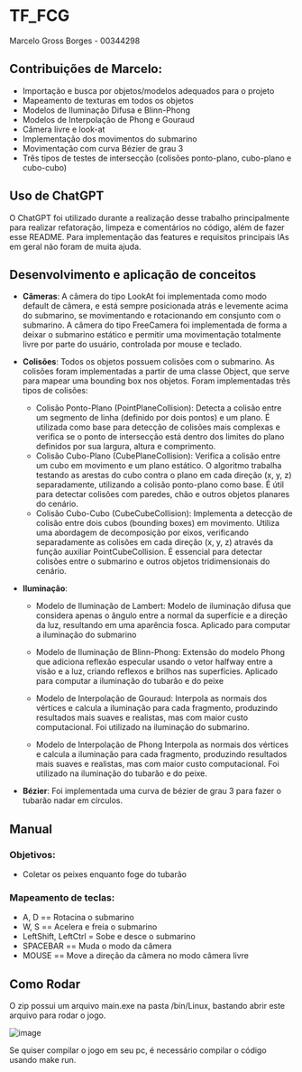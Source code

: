 # TF_FCG
Marcelo Gross Borges - 00344298

## Contribuições de Marcelo:
- Importação e busca por objetos/modelos adequados para o projeto
- Mapeamento de texturas em todos os objetos
- Modelos de Iluminação Difusa e Blinn-Phong
- Modelos de Interpolação de Phong e Gouraud
- Câmera livre e look-at
- Implementação dos movimentos do submarino
- Movimentação com curva Bézier de grau 3
- Três tipos de testes de intersecção (colisões ponto-plano, cubo-plano e cubo-cubo)

## Uso de ChatGPT
  O ChatGPT foi utilizado durante a realização desse trabalho principalmente para realizar refatoração, limpeza e comentários no código, além de fazer esse README. Para implementação das features e requisitos principais IAs em geral não foram de muita ajuda.

## Desenvolvimento e aplicação de conceitos
  - **Câmeras**: A câmera do tipo LookAt foi implementada como modo default de câmera, e está sempre posicionada atrás e levemente acima do submarino, se movimentando e rotacionando em consjunto com o submarino. A câmera do tipo FreeCamera foi implementada de forma a deixar o submarino estático e permitir uma movimentação totalmente livre por parte do usuário, controlada por mouse e teclado. 
    
  - **Colisões**: Todos os objetos possuem colisões com o submarino. As colisões foram implementadas a partir de uma classe Object, que serve para mapear uma bounding box nos objetos. Foram implementadas três tipos de colisões:

    - Colisão Ponto-Plano (PointPlaneCollision): Detecta a colisão entre um segmento de linha (definido por dois pontos) e um plano. É utilizada como base para   detecção de colisões mais complexas e verifica se o ponto de intersecção está dentro dos limites do plano definidos por sua largura, altura e comprimento.
    - Colisão Cubo-Plano (CubePlaneCollision): Verifica a colisão entre um cubo em movimento e um plano estático. O algoritmo trabalha testando as arestas do cubo contra o plano em cada direção (x, y, z) separadamente, utilizando a colisão ponto-plano como base. É útil para detectar colisões com paredes, chão e outros objetos planares do cenário.
    - Colisão Cubo-Cubo (CubeCubeCollision): Implementa a detecção de colisão entre dois cubos (bounding boxes) em movimento. Utiliza uma abordagem de decomposição por eixos, verificando separadamente as colisões em cada direção (x, y, z) através da função auxiliar PointCubeCollision. É essencial para detectar colisões entre o submarino e outros objetos tridimensionais do cenário.
 
 
  - **Iluminação**:
    - Modelo de Iluminação de Lambert:
      Modelo de iluminação difusa que considera apenas o ângulo entre a normal da superfície e a direção da luz, resultando em uma aparência fosca. Aplicado para computar a iluminação do submarino
    - Modelo de Iluminação de Blinn-Phong:
      Extensão do modelo Phong que adiciona reflexão especular usando o vetor halfway entre a visão e a luz, criando reflexos e brilhos nas superfícies. Aplicado para computar a iluminação do tubarão e do peixe

    - Modelo de Interpolação de Gouraud:
      Interpola as normais dos vértices e calcula a iluminação para cada fragmento, produzindo resultados mais suaves e realistas, mas com maior custo computacional. Foi utilizado na iluminação do submarino. 
    - Modelo de Interpolação de Phong
      Interpola as normais dos vértices e calcula a iluminação para cada fragmento, produzindo resultados mais suaves e realistas, mas com maior custo computacional. Foi utilizado na iluminação do tubarão e do peixe.
    
    
  - **Bézier**: Foi implementada uma curva de bézier de grau 3 para fazer o tubarão nadar em círculos.

## Manual
### Objetivos:
- Coletar os peixes enquanto foge do tubarão

### Mapeamento de teclas:
- A, D == Rotacina o submarino
- W, S == Acelera e freia o submarino
- LeftShift, LeftCtrl = Sobe e desce o submarino
- SPACEBAR == Muda o modo da câmera
- MOUSE == Move a direção da câmera no modo câmera livre

## Como Rodar

O zip possui um arquivo main.exe na pasta /bin/Linux, bastando abrir este arquivo para rodar o jogo. 

![image](https://github.com/user-attachments/assets/95b25c7a-d7ce-4b8f-9e29-63b0e8daa296)

Se quiser compilar o jogo em seu pc, é necessário compilar o código usando make run.
